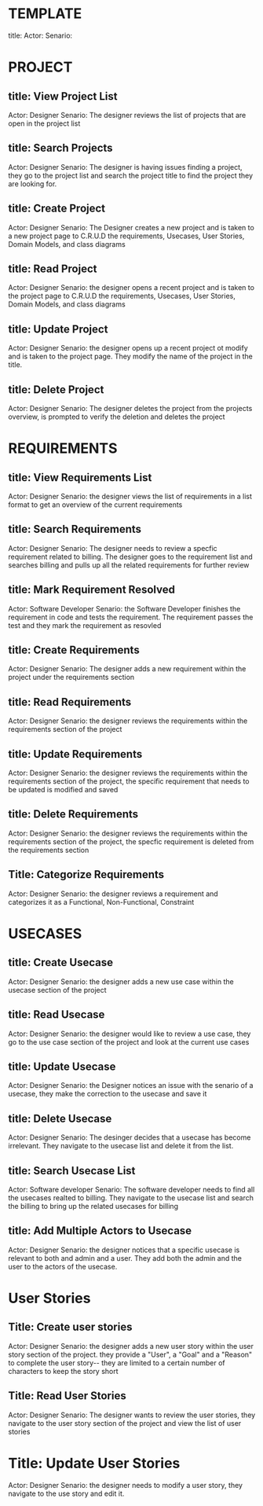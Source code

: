 # TEMPLATE
title: 
Actor: 
Senario: 


# PROJECT

## title: View Project List
Actor: Designer
Senario: The designer reviews the list of projects that are open in the project list

## title: Search Projects
Actor: Designer
Senario: The designer is having issues finding a project, they go to the project list and search the project title to find the project they are looking for.

## title: Create Project
Actor: Designer
Senario: The Designer creates a new project and is taken to a new project page to C.R.U.D the requirements, Usecases, User Stories, Domain Models, and class diagrams

## title: Read Project
Actor: Designer
Senario: the designer opens a recent project and is taken to the project page to C.R.U.D the requirements, Usecases, User Stories, Domain Models, and class diagrams

## title: Update Project
Actor: Designer
Senario: the designer opens up a recent project ot modify and is taken to the project page. They modify the name of the project in the title.


## title: Delete Project
Actor: Designer
Senario: The designer deletes the project from the projects overview, is prompted to verify the deletion and deletes the project


# REQUIREMENTS

## title: View Requirements List
Actor: Designer
Senario: the designer views the list of requirements in a list format to get an overview of the current requirements

## title: Search Requirements
Actor: Designer
Senario: The designer needs to review a specfic requirement related to billing. The designer goes to the requirement list and searches billing and pulls up all the related requirements for further review 

## title: Mark Requirement Resolved
Actor: Software Developer
Senario: the Software Developer finishes the requirement in code and tests the requirement. The requirement passes the test and they mark the requirement as resovled

## title: Create Requirements
Actor: Designer
Senario: The designer adds a new requirement within the project under the requirements section

## title: Read Requirements
Actor: Designer
Senario: the designer reviews the requirements within the requirements section of the project

## title: Update Requirements
Actor: Designer
Senario: the designer reviews the requirements within the requirements section of the project, the specific requirement that needs to be updated is modified and saved

## title: Delete Requirements
Actor: Designer
Senario: the designer reviews the requirements within the requirements section of the project, the specfic requirement is deleted from the requirements section

## Title: Categorize Requirements
Actor: Designer
Senario: the designer reviews a requirement and categorizes it as a Functional, Non-Functional, Constraint


# USECASES

## title: Create Usecase
Actor: Designer
Senario: the designer adds a new use case within the usecase section of the project

## title: Read Usecase
Actor: Designer
Senario: the designer would like to review a use case, they go to the use case section of the project and look at the current use cases

## title: Update Usecase
Actor: Designer
Senario: the Designer notices an issue with the senario of a usecase, they make the correction to the usecase and save it

## title: Delete Usecase
Actor: Designer
Senario: The desinger decides that a usecase has become irrelevant. They navigate to the usecase list and delete it from the list.

## title: Search Usecase List
Actor: Software developer
Senario: The software developer needs to find all the usecases realted to billing. They navigate to the usecase list and search the billing to bring up the related usecases for billing

## title: Add Multiple Actors to Usecase
Actor: Designer
Senario: the designer notices that a specific usecase is relevant to both and admin and a user. They add both the admin and the user to the actors of the usecase.


# User Stories

## Title: Create user stories
Actor: Designer
Senario: the designer adds a new user story within the user story section of the project. they provide a "User", a "Goal" and a "Reason" to complete the user story-- they are limited to a certain number of characters to keep the story short

## Title: Read User Stories
Actor: Designer
Senario: The designer wants to review the user stories, they navigate to the user story section of the project and view the list of user stories

# Title: Update User Stories
Actor: Designer
Senario: the designer needs to modify a user story, they navigate to the use story and edit it.